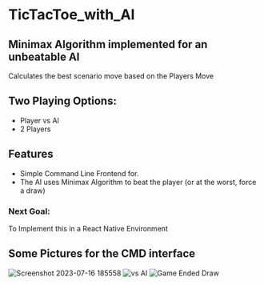 # TicTacToe_with_AI

 
## Minimax Algorithm implemented for an unbeatable AI
Calculates the best scenario move based on the Players Move

## Two Playing Options:
+ Player vs AI
+ 2 Players

## Features
+ Simple Command Line Frontend for.
+ The AI uses Minimax Algorithm to beat the player (or at the worst, force a draw)

### Next Goal:
To Implement this in a React Native Environment

## Some Pictures for the CMD interface
![Screenshot 2023-07-16 185558](https://github.com/nibi420/TicTacToe_with_AI/assets/96695262/1ed1c5bc-43f9-4581-afd9-b84ac8f591eb)
![vs AI](https://github.com/nibi420/TicTacToe_with_AI/assets/96695262/5074e82c-8138-40ba-a468-ef5013f2dbd9)
![Game Ended Draw](https://github.com/nibi420/TicTacToe_with_AI/assets/96695262/794d43bc-9e72-4441-b773-e7326f090ef7)
